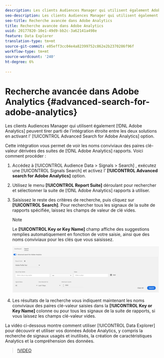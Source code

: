 ```yaml
---
description: Les clients Audiences Manager qui utilisent également Adobe Analytics peuvent tirer parti de l’intégration étroite entre les deux solutions en activant l’option Recherche avancée pour Adobe Analytics.
seo-description: Les clients Audiences Manager qui utilisent également Adobe Analytics peuvent tirer parti de l’intégration étroite entre les deux solutions en activant l’option Recherche avancée pour Adobe Analytics.
seo-title: Recherche avancée dans Adobe Analytics
title: Recherche avancée dans Adobe Analytics
uuid: 20177820-10e1-49d9-bb2c-3a62141a498e
feature: Data Explorer
translation-type: tm+mt
source-git-commit: e05eff3cc04e4a82399752c862e2b2370286f96f
workflow-type: tm+mt
source-wordcount: '240'
ht-degree: 6%

---
```



# Recherche avancée dans Adobe Analytics {#advanced-search-for-adobe-analytics}

Les clients Audiences Manager qui utilisent également [!DNL Adobe Analytics] peuvent tirer parti de l’intégration étroite entre les deux solutions en activant l’ [!UICONTROL Advanced Search for Adobe Analytics] option.

Cette intégration vous permet de voir les noms conviviaux des paires clé-valeur dérivées des suites de [!DNL Adobe Analytics] rapports. Voici comment procéder :

1. Accédez à [!UICONTROL Audience Data > Signals > Search] , exécutez une [!UICONTROL Signals Search] et activez l’ **[!UICONTROL Advanced search for Adobe Analytics]** option.
1. Utilisez le menu **[!UICONTROL Report Suite]** déroulant pour rechercher et sélectionner la suite de [!DNL Adobe Analytics] rapports à utiliser.
1. Saisissez le reste des critères de recherche, puis cliquez sur **[!UICONTROL Search]**. Pour rechercher tous les signaux de la suite de rapports spécifiée, laissez les champs de valeur de clé vides.
   >[!NOTE]
   >
   >Le **[!UICONTROL Key or Key Name]** champ affiche des suggestions remplies automatiquement en fonction de votre saisie, ainsi que des noms conviviaux pour les clés que vous saisissez.

   ![](assets/signals-search-analytics.png)
1. Les résultats de la recherche vous indiquent maintenant les noms conviviaux des paires clé-valeur saisies dans la **[!UICONTROL Key or Key Name]** colonne ou pour tous les signaux de la suite de rapports, si vous laissez les champs clé-valeur vides.

La vidéo ci-dessous montre comment utiliser [!UICONTROL Data Explorer] pour découvrir et utiliser vos données Adobe Analytics, y compris la recherche de signaux usagés et inutilisés, la création de caractéristiques Analytics et la compréhension des données.

>[!VIDEO](https://video.tv.adobe.com/v/25150)
